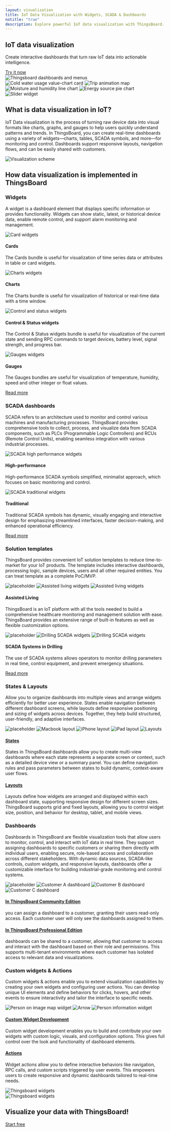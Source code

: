 ```yaml
---
layout: visualization
title: IoT Data Visualization with Widgets, SCADA & Dashboards
notitle: "true"
description: Explore powerful IoT data visualization with ThingsBoard. Build interactive dashboards using charts, graphs, SCADA widgets, and control elements. Leverage states and responsive layouts for real-time monitoring, enhanced UX, decision-making, and industrial process optimization.
---
```


<div class="visualization-wrapper">
    <section class="visualization-hero">
        <div class="title">
            <h1>IoT data visualization</h1>
            <p>Create interactive dashboards that turn raw IoT data into actionable intelligence.</p>
            <a id="visualization_startFree" target="_blank" href="/installations/" class="button gtm_button">Try it now</a>
        </div>
        <div class="images">
            <div class="circle-bg"></div>
            <img src="/images/visualization/bar-chart.svg" class="visualization-hero-image" alt="Thingsboard dashboards and menus">
            <img src="/images/visualization/cold_water_usage.webp" class="visualization-hero-image-2" alt="Cold water usage value-chart card">
            <img src="/images/visualization/route_history.webp" class="visualization-hero-image-3" alt="Trip animation map">
            <img src="/images/visualization/moisture_himidity.webp" class="visualization-hero-image-4" alt="Moisture and humidity line chart">
            <img src="/images/visualization/energy_sources.webp" class="visualization-hero-image-5" alt="Energy source pie chart">
            <img src="/images/visualization/slider.webp" class="visualization-hero-image-6" alt="Slider widget">
        </div>
    </section>
    <section class="visualization-definition">
        <div class="title">
            <h2>What is data visualization in IoT?</h2>
            <p>IoT Data visualization is the process of turning raw device data into visual formats like charts, graphs, and gauges to help users quickly understand patterns and trends. In ThingsBoard, you can create real-time dashboards using a variety of widgets—charts, tables, SCADA symbols, and more—for monitoring and control. Dashboards support responsive layouts, navigation flows, and can be easily shared with customers.</p>
        </div>
        <img data-src="/images/visualization/visualization-scheme.svg" src="/images/visualization/visualization-scheme.svg" class="svg-animation" alt="Visualization scheme">
    </section>
    <section class="visualization-implementation">
        <h2>How data visualization is implemented in ThingsBoard</h2>
        <div class="block">
            <div class="title">
                <h3>Widgets</h3>
                <p>A widget is a dashboard element that displays specific information or provides functionality. Widgets can show static, latest, or historical device data, enable remote control, and support alarm monitoring and management.</p>
            </div>
            <div class="row">
                <div class="card">
                    <div class="image-container">
                        <img class="svg-animation" data-src="/images/visualization/cards.svg" src="/images/visualization/cards.svg" alt="Card widgets">
                    </div>
                    <div class="content">
                        <h4>Cards</h4>
                        <p>The Cards bundle is useful for visualization of time series data or attributes in table or card widgets.</p>
                    </div>
                </div>
                <div class="card">
                    <div class="image-container">
                        <img class="svg-animation" data-src="/images/visualization/charts.svg" src="/images/visualization/charts.svg" alt="Charts widgets">
                    </div>
                    <div class="content">
                        <h4>Charts</h4>
                        <p>The Charts bundle is useful for visualization of historical or real-time data with a time window.</p>
                    </div>
                </div>
            </div>
            <div class="row">
                <div class="card">
                    <div class="image-container">
                        <img class="svg-animation" data-src="/images/visualization/control.svg" src="/images/visualization/control.svg" alt="Control and status widgets">
                    </div>
                    <div class="content">
                        <h4>Control & Status widgets</h4>
                        <p>The Control & Status widgets bundle is useful for visualization of the current state and sending RPC commands to target devices, battery level, signal strength, and progress bar.</p>
                    </div>
                </div>
                <div class="card">
                    <div class="image-container">
                        <img class="svg-animation" data-src="/images/visualization/gauges.svg" src="/images/visualization/gauges.svg" alt="Gauges widgets">
                    </div>
                    <div class="content">
                        <h4>Gauges</h4>
                        <p>The Gauges bundles are useful for visualization of temperature, humidity, speed and other integer or float values.</p>
                    </div>
                </div>
            </div>
            <div class="block-link">
                <a href="/docs/user-guide/widgets/">Read more</a><i class="fas fa-chevron-right fa-md"></i>
            </div>
        </div>
        <div class="block">
            <div class="title">
                <h3>SCADA dashboards</h3>
                <p>SCADA refers to an architecture used to monitor and control various machines and manufacturing processes. ThingsBoard provides comprehensive tools to collect, process, and visualize data from SCADA components, such as PLCs (Programmable Logic Controllers) and RCUs (Remote Control Units), enabling seamless integration with various industrial processes.</p>
            </div>
            <div class="row">
                <div class="card">
                    <div class="image-container">
                        <img class="svg-animation" data-src="/images/visualization/SCADA-high-perf-section.svg" src="/images/visualization/SCADA-high-perf-section.svg" alt="SCADA high performance widgets">
                    </div>
                    <div class="content">
                        <h4>High-performance</h4>
                        <p>High-performance SCADA symbols simplified, minimalist approach, which focuses on basic monitoring and control.</p>
                    </div>
                </div>
                <div class="card">
                    <div class="image-container">
                        <img class="svg-animation" data-src="/images/visualization/SCADA-traditional-section.svg" src="/images/visualization/SCADA-traditional-section.svg" alt="SCADA traditional widgets">
                    </div>
                    <div class="content">
                        <h4>Traditional</h4>
                        <p>Traditional SCADA symbols has dynamic, visually engaging and interactive design  for emphasizing streamlined interfaces, faster decision-making, and enhanced operational efficiency.</p>
                    </div>
                </div>
            </div>
            <div class="block-link">
                <a href="/docs/user-guide/scada/">Read more</a><i class="fas fa-chevron-right fa-md"></i>
            </div>
        </div>
        <div class="block">
            <div class="title">
                <h3>Solution templates</h3>
                <p>ThingsBoard provides convenient IoT solution templates to reduce time-to-market for your IoT products. The template includes interactive dashboards, processing logic, sample devices, users and all other required entities. You can treat template as a complete PoC/MVP.</p>
            </div>
            <div class="row">
                <div class="card">
                    <div class="image-container solution-template">
                        <img src="/images/visualization/placeholder.png" alt="placeholder">
                        <img class="al1" src="/images/visualization/assisted-living-1.webp" alt="Assisted living widgets">
                        <img class="al2" src="/images/visualization/assisted-living-2.webp" alt="Assisted living widgets">
                    </div>
                    <div class="content">
                        <h4>Assisted Living</h4>
                        <p>ThingsBoard is an IoT platform with all the tools needed to build a comprehensive healthcare monitoring and management solution with ease. ThingsBoard provides an extensive range of built-in features as well as flexible customization options.</p>
                    </div>
                </div>
                <div class="card">
                    <div class="image-container solution-template">
                        <img src="/images/visualization/placeholder.png" alt="placeholder">
                        <img class="d1" src="/images/visualization/scada-1.webp" alt="Drilling SCADA widgets">
                        <img class="d2" src="/images/visualization/scada-2.webp" alt="Drilling SCADA widgets">
                    </div>
                    <div class="content">
                        <h4>SCADA Systems in Drilling</h4>
                        <p>The use of SCADA systems allows operators to monitor drilling parameters in real time, control equipment, and prevent emergency situations.</p>
                    </div>
                </div>
            </div>
            <div class="block-link">
                <a href="/iot-use-cases/">Read more</a><i class="fas fa-chevron-right fa-md"></i>
            </div>
        </div>
        <div class="block">
            <div class="title">
                <h3>States & Layouts</h3>
                <p>Allow you to organize dashboards into multiple views and arrange widgets efficiently for better user experience. States enable navigation between different dashboard screens, while layouts define responsive positioning and sizing of widgets across devices. Together, they help build structured, user-friendly, and adaptive interfaces.</p>
            </div>
            <div class="row no-margin">
                <div class="card image-only">
                    <div class="image-container layouts no-border">
                        <img src="/images/visualization/placeholder.png" alt="placeholder">
                        <img class="layout1 large" src="/images/visualization/layouts_macbook.webp" alt="Macbook layout">
                        <img class="layout2 large" src="/images/visualization/layouts_iphone.webp" alt="iPhone layout">
                        <img class="layout3 large" src="/images/visualization/layouts_ipad.webp" alt="iPad layout">
                        <img class="layout small" src="/images/visualization/layouts_image.webp" alt="Layouts">
                    </div>
                </div>
            </div>
            <div class="row no-margin">
                <div class="card">
                    <div class="content">
                        <h4><a href="/docs/user-guide/dashboards/#states">States</a></h4>
                        <p>States in ThingsBoard dashboards allow you to create multi-view dashboards where each state represents a separate screen or context, such as a detailed device view or a summary panel. You can define navigation rules and pass parameters between states to build dynamic, context-aware user flows.</p>
                    </div>
                </div>
                <div class="card">
                    <div class="content">
                        <h4><a href="/docs/user-guide/ui/layouts/">Layouts</a></h4>
                        <p>Layouts define how widgets are arranged and displayed within each dashboard state, supporting responsive design for different screen sizes. ThingsBoard supports grid and fixed layouts, allowing you to control widget size, position, and behavior for desktop, tablet, and mobile views.</p>
                    </div>
                </div>
            </div>
        </div>
        <div class="block">
            <div class="title">
                <h3>Dashboards</h3>
                <p>Dashboards in ThingsBoard are flexible visualization tools that allow users to monitor, control, and interact with IoT data in real time. They support assigning dashboards to specific customers or sharing them directly with individual users, enabling secure, role-based access and collaboration across different stakeholders. With dynamic data sources, SCADA-like controls, custom widgets, and responsive layouts, dashboards offer a customizable interface for building industrial-grade monitoring and control systems.</p>
            </div>
            <div class="row no-margin">
                <div class="card image-only">
                    <div class="image-container customers no-border">
                        <img src="/images/visualization/placeholder.png" alt="placeholder">
                        <img class="customerA" src="/images/visualization/customer_a.webp" alt="Customer A dashboard">
                        <img class="customerB" src="/images/visualization/customer_b.webp" alt="Customer B dashboard">
                        <img class="customerC" src="/images/visualization/customer_c.webp" alt="Customer C dashboard">
                    </div>
                </div>
            </div>
            <div class="row no-margin">
                <div class="card">
                    <div class="content">
                        <h4><a href="/docs/getting-started-guides/helloworld/#step-7-assign-device-and-dashboard-to-customer">In ThingsBoard Community Edition</a></h4>
                        <p>you can assign a dashboard to a customer, granting their users read-only access. Each customer user will only see the dashboards assigned to them.</p>
                    </div>
                </div>
                <div class="card">
                    <div class="content">
                        <h4><a href="/docs/getting-started-guides/helloworld-pe/#step-7-share-dashboard-with-customers">In ThingsBoard Professional Edition</a></h4>
                        <p>dashboards can be shared to a customer, allowing that customer to access and interact with the dashboard based on their role and permissions. This supports multi-tenant environments where each customer has isolated access to relevant data and visualizations.</p>
                    </div>
                </div>
            </div>
        </div>
        <div class="block">
            <div class="title">
                <h3>Custom widgets & Actions</h3>
                <p>Custom widgets & actions enable you to extend visualization capabilities by creating your own widgets and configuring user actions. You can develop unique UI elements and define behaviors for clicks, hovers, and other events to ensure interactivity and tailor the interface to specific needs.</p>
            </div>
            <div class="row no-margin">
                <div class="card image-only">
                    <div class="image-container custom no-border">
                        <img class="left" src="/images/visualization/left_img.webp" alt="Person on image map widget">
                        <img class="arrow" src="/images/visualization/arrow.svg" alt="Arrow">
                        <img class="right" src="/images/visualization/guest_info.webp" alt="Person information widget">
                    </div>
                </div>
            </div>
            <div class="row no-margin">
                <div class="card">
                    <div class="content">
                        <h4><a href="/docs/user-guide/contribution/widgets-development/">Custom Widget Development</a></h4>
                        <p>Custom widget development enables you to build and contribute your own widgets with custom logic, visuals, and configuration options. This gives full control over the look and functionality of dashboard elements.</p>
                    </div>
                </div>
                <div class="card">
                    <div class="content">
                        <h4><a href="/docs/user-guide/ui/widget-actions/">Actions</a></h4>
                        <p>Widget actions allow you to define interactive behaviors like navigation, RPC calls, and custom scripts triggered by user events. This empowers users to create responsive and dynamic dashboards tailored to real-time needs.</p>
                    </div>
                </div>
            </div>
        </div>
    </section>
    <section class="widgets">
        <div class="widgets-slide">
            <img src="/images/visualization/widgets_part.webp" alt="Thingsboard widgets">
        </div>
        <div class="widgets-slide">
            <img src="/images/visualization/widgets_part.webp" alt="Thingsboard widgets">
        </div>
    </section>
    <section class="visualize-with-tb">
        <h2>Visualize your data with ThingsBoard!</h2>
        <a id="visualization_startFree" target="_blank" href="/pricing/" class="button gtm_button">Start free</a>
    </section>
</div>